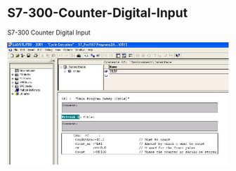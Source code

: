 # S7-300-Counter-Digital-Input
S7-300 Counter Digital Input

![Alt text](OB1.jpg?raw=true "Optional Title")

